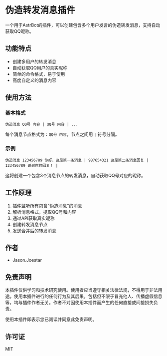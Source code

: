 # 伪造转发消息插件

一个用于AstrBot的插件，可以创建包含多个用户发言的伪造转发消息，支持自动获取QQ昵称。

## 功能特点

- 创建多用户的转发消息
- 自动获取QQ用户的真实昵称
- 简单的命令格式，易于使用
- 高度自定义的消息内容

## 使用方法

### 基本格式

```
伪造消息 QQ号 内容 | QQ号 内容 | ...
```

每个消息节点格式为：`QQ号 内容`，节点之间用 `|` 符号分隔。

### 示例

```
伪造消息 123456789 你好，这是第一条消息 | 987654321 这是第二条消息回复 | 123456789 谢谢你的回复！ |
```

这将创建一个包含3个消息节点的转发消息，自动获取QQ号对应的昵称。

## 工作原理

1. 插件监听所有包含"伪造消息"的消息
2. 解析消息格式，提取QQ号和内容
3. 通过API获取真实昵称
4. 创建转发消息节点
5. 发送合并后的转发消息

## 作者

- Jason.Joestar

## 免责声明

本插件仅供学习和技术研究使用。使用者应当遵守相关法律法规，不得用于非法用途。使用本插件进行的任何行为及其后果，包括但不限于冒充他人、传播虚假信息等，均与插件作者无关。作者不对因使用本插件而产生的任何直接或间接损失负责。

使用本插件即表示您已阅读并同意此免责声明。

## 许可证

MIT
